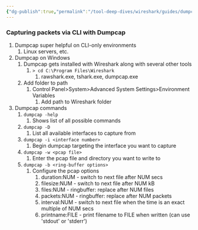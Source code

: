```yaml
---
{"dg-publish":true,"permalink":"/tool-deep-dives/wireshark/guides/dumpcap/"}
---
```


### Capturing packets via CLI with Dumpcap
1. Dumpcap super helpful on CLI-only environments
	1. Linux servers, etc.
2. Dumpcap on Windows
	1. Dumpcap gets installed with Wireshark along with several other tools
		1. `> cd C:\Program Files\Wireshark`
			1. rawshark.exe, tshark.exe, dumpcap.exe
	2. Add folder to path
		1. Control Panel>System>Advanced System Settings>Environment Variables
			1. Add path to Wireshark folder
3. Dumpcap commands
	1. `dumpcap -help`
		1. Shows list of all possible commands
	2. `dumpcap -D`
		1. List all available interfaces to capture from
	3. `dumpcap -i <interface number>`
		1. Begin dumpcap targeting the interface you want to capture
	4. `dumpcap -w <pcap file>`
		1. Enter the pcap file and directory you want to write to
	5. `dumpcap -b <ring-buffer options>`
		1. Configure the pcap options
			1. duration:NUM - switch to next file after NUM secs
			2. filesize:NUM - switch to next file after NUM kB
			3. files:NUM - ringbuffer: replace after NUM files
			4. packets:NUM - ringbuffer: replace after NUM packets
			5. interval:NUM - switch to next file when the time is an exact multiple of NUM secs
			6. printname:FILE - print filename to FILE when written (can use 'stdout' or 'stderr')